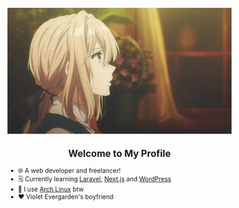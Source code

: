 <div align="center">

![Violet Evergarden!](assets/violet-evergarden.jpg)
  
</div>
<div align="center">
  
## Welcome to My Profile

</div>

- 🌐 A web developer and freelancer!
- 🗒️ Currently learning [Laravel](https://laravel.com), [Next.js](https://nextjs.org/) and [WordPress](https://wordpress.org/)
- 🐧 I use [Arch Linux](https://archlinux.org/) btw
- ♥️ Violet Evergarden's boyfriend
